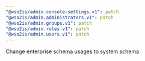 ```yaml
---
"@wso2is/admin.console-settings.v1": patch
"@wso2is/admin.administrators.v1": patch
"@wso2is/admin.groups.v1": patch
"@wso2is/admin.roles.v1": patch
"@wso2is/admin.users.v1": patch
---
```


Change enterprise schema usages to system schema

